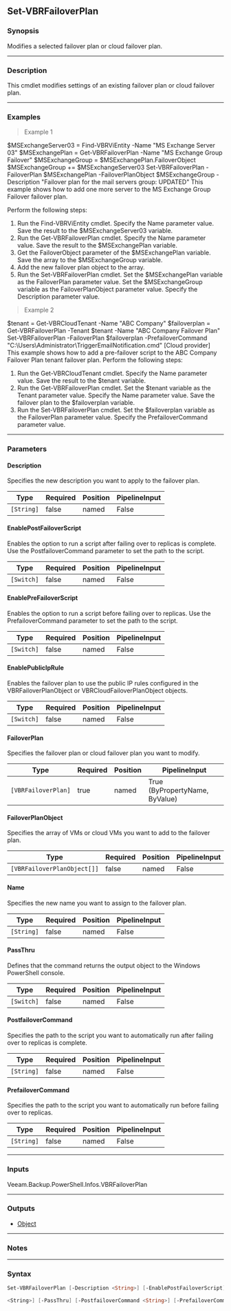 Set-VBRFailoverPlan
-------------------

### Synopsis
Modifies a selected failover plan or cloud failover plan.

---

### Description

This cmdlet modifies settings of an existing failover plan or cloud failover plan.

---

### Examples
> Example 1

$MSExchangeServer03 = Find-VBRViEntity -Name "MS Exchange Server 03"
$MSExchangePlan = Get-VBRFailoverPlan -Name "MS Exchange Group Failover"
$MSExchangeGroup = $MSExchangePlan.FailoverObject
$MSExchangeGroup += $MSExchangeServer03
Set-VBRFailoverPlan -FailoverPlan $MSExchangePlan -FailoverPlanObject $MSExchangeGroup -Description "Failover plan for the mail servers group: UPDATED"
This example shows how to add one more server to the MS Exchange Group Failover failover plan.

Perform the following steps:
1. Run the Find-VBRViEntity cmdlet. Specify the Name parameter value. Save the result to the $MSExchangeServer03 variable.
2. Run the Get-VBRFailoverPlan cmdlet. Specify the Name parameter value. Save the result to the $MSExchangePlan variable.
3. Get the FailoverObject parameter of the $MSExchangePlan variable. Save the array to the $MSExchangeGroup variable.
4. Add the new failover plan object to the array.
5. Run the Set-VBRFailoverPlan cmdlet. Set the $MSExchangePlan variable as the FailoverPlan parameter value. Set the $MSExchangeGroup variable as the FailoverPlanObject parameter value. Specify the Description parameter value.
> Example 2

$tenant = Get-VBRCloudTenant -Name "ABC Company"
$failoverplan = Get-VBRFailoverPlan -Tenant $tenant -Name "ABC Company Failover Plan"
Set-VBRFailoverPlan -FailoverPlan $failoverplan -PrefailoverCommand "C:\Users\Administrator\TriggerEmailNotification.cmd"
[Cloud provider] This example shows how to add a pre-failover script to the ABC Company Failover Plan tenant failover plan.
Perform the following steps:
1. Run the Get-VBRCloudTenant cmdlet. Specify the Name parameter value. Save the result to the $tenant variable.
2. Run the Get-VBRFailoverPlan cmdlet. Set the $tenant variable as the Tenant parameter value. Specify the Name parameter value. Save the failover plan to the $failoverplan variable.
3. Run the Set-VBRFailoverPlan cmdlet. Set the $failoverplan variable as the FailoverPlan parameter value. Specify the PrefailoverCommand parameter value.

---

### Parameters
#### **Description**
Specifies the new description you want to apply to the failover plan.

|Type      |Required|Position|PipelineInput|
|----------|--------|--------|-------------|
|`[String]`|false   |named   |False        |

#### **EnablePostFailoverScript**
Enables the option to run a script after failing over to replicas is complete.
Use the PostfailoverCommand parameter to set the path to the script.

|Type      |Required|Position|PipelineInput|
|----------|--------|--------|-------------|
|`[Switch]`|false   |named   |False        |

#### **EnablePreFailoverScript**
Enables the option to run a script before failing over to replicas.
Use the PrefailoverCommand parameter to set the path to the script.

|Type      |Required|Position|PipelineInput|
|----------|--------|--------|-------------|
|`[Switch]`|false   |named   |False        |

#### **EnablePublicIpRule**
Enables the failover plan to use the public IP rules configured in the VBRFailoverPlanObject or VBRCloudFailoverPlanObject objects.

|Type      |Required|Position|PipelineInput|
|----------|--------|--------|-------------|
|`[Switch]`|false   |named   |False        |

#### **FailoverPlan**
Specifies the failover plan or cloud failover plan you want to modify.

|Type               |Required|Position|PipelineInput                 |
|-------------------|--------|--------|------------------------------|
|`[VBRFailoverPlan]`|true    |named   |True (ByPropertyName, ByValue)|

#### **FailoverPlanObject**
Specifies the array of VMs or cloud VMs you want to add to the failover plan.

|Type                       |Required|Position|PipelineInput|
|---------------------------|--------|--------|-------------|
|`[VBRFailoverPlanObject[]]`|false   |named   |False        |

#### **Name**
Specifies the new name you want to assign to the failover plan.

|Type      |Required|Position|PipelineInput|
|----------|--------|--------|-------------|
|`[String]`|false   |named   |False        |

#### **PassThru**
Defines that the command returns the output object to the Windows PowerShell console.

|Type      |Required|Position|PipelineInput|
|----------|--------|--------|-------------|
|`[Switch]`|false   |named   |False        |

#### **PostfailoverCommand**
Specifies the path to the script you want to automatically run after failing over to replicas is complete.

|Type      |Required|Position|PipelineInput|
|----------|--------|--------|-------------|
|`[String]`|false   |named   |False        |

#### **PrefailoverCommand**
Specifies the path to the script you want to automatically run before failing over to replicas.

|Type      |Required|Position|PipelineInput|
|----------|--------|--------|-------------|
|`[String]`|false   |named   |False        |

---

### Inputs
Veeam.Backup.PowerShell.Infos.VBRFailoverPlan

---

### Outputs
* [Object](https://learn.microsoft.com/en-us/dotnet/api/System.Object)

---

### Notes

---

### Syntax
```PowerShell
Set-VBRFailoverPlan [-Description <String>] [-EnablePostFailoverScript] [-EnablePreFailoverScript] [-EnablePublicIpRule] -FailoverPlan <VBRFailoverPlan> [-FailoverPlanObject <VBRFailoverPlanObject[]>] [-Name 
```
```PowerShell
<String>] [-PassThru] [-PostfailoverCommand <String>] [-PrefailoverCommand <String>] [<CommonParameters>]
```
